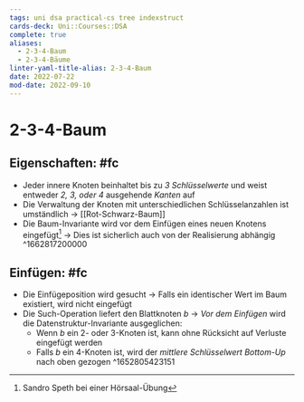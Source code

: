 ```yaml
---
tags: uni dsa practical-cs tree indexstruct
cards-deck: Uni::Courses::DSA
complete: true
aliases:
  - 2-3-4-Baum
  - 2-3-4-Bäume
linter-yaml-title-alias: 2-3-4-Baum
date: 2022-07-22
mod-date: 2022-09-10
---
```


# 2-3-4-Baum

## Eigenschaften: #fc
- Jeder innere Knoten beinhaltet bis zu *3 Schlüsselwerte* und weist entweder *2, 3, oder 4* ausgehende *Kanten* auf
- Die Verwaltung der Knoten mit unterschiedlichen Schlüsselanzahlen ist umständlich
	-> [[Rot-Schwarz-Baum]]
- Die Baum-Invariante wird vor dem Einfügen eines neuen Knotens eingefügt[^1]
	-> Dies ist sicherlich auch von der Realisierung abhängig
^1662817200000

## Einfügen: #fc
- Die Einfügeposition wird gesucht
	-> Falls ein identischer Wert im Baum existiert, wird nicht eingefügt
- Die Such-Operation liefert den Blattknoten $b$
	-> *Vor dem Einfügen* wird die Datenstruktur-Invariante ausgeglichen:
	- Wenn $b$ ein 2- oder 3-Knoten ist, kann ohne Rücksicht auf Verluste eingefügt werden
	- Falls $b$ ein 4-Knoten ist, wird der *mittlere Schlüsselwert* *Bottom-Up* nach oben gezogen
^1652805423151

[^1]:Sandro Speth bei einer Hörsaal-Übung
